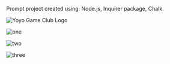 Prompt project created using:
Node.js,
Inquirer package,
Chalk.

![Yoyo Game Club Logo](https://github.com/JoiceDoll/Prompt-game/assets/99621429/0a153cde-e032-4cf5-9879-423024270373)

![one](https://github.com/JoiceDoll/Prompt-game/assets/99621429/5b09a211-4e49-4b12-a4fe-34a284d704ed)

![two](https://github.com/JoiceDoll/Prompt-game/assets/99621429/ca42c976-b65f-428e-bd7a-e39213d7c9a7)

![three](https://github.com/JoiceDoll/Prompt-game/assets/99621429/c4ef846b-e430-423d-8ca3-1b8aa385d209)
